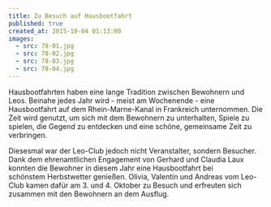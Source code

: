 ```yaml
---
title: Zu Besuch auf Hausbootfahrt
published: true
created_at: 2015-10-04 01:13:00
images:
  - src: 78-01.jpg
  - src: 78-02.jpg
  - src: 78-03.jpg
  - src: 78-04.jpg
---
```


Hausbootfahrten haben eine lange Tradition zwischen Bewohnern und Leos. Beinahe jedes Jahr wird - meist am Wochenende - eine Hausbootfahrt auf dem Rhein-Marne-Kanal in Frankreich unternommen. Die Zeit wird genutzt, um sich mit dem Bewohnern zu unterhalten, Spiele zu spielen, die Gegend zu entdecken und eine schöne, gemeinsame Zeit zu verbringen.

Diesesmal war der Leo-Club jedoch nicht Veranstalter, sondern Besucher. Dank dem ehrenamtlichen Engagement von Gerhard und Claudia Laux konnten die Bewohner in diesem Jahr eine Hausbootfahrt bei schönstem Herbstwetter genießen. Olivia, Valentin und Andreas vom Leo-Club kamen dafür am 3. und 4. Oktober zu Besuch und erfreuten sich zusammen mit den Bewohnern an dem Ausflug.
